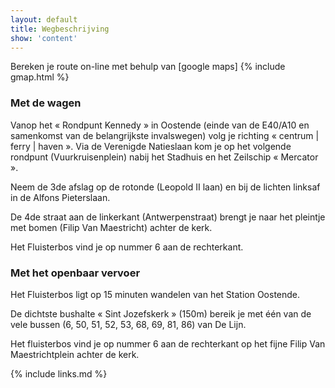 ```yaml
---
layout: default
title: Wegbeschrijving
show: 'content'
---
```


Bereken je route on-line met behulp van [google maps]
{% include gmap.html %}

### Met de wagen
Vanop het « Rondpunt Kennedy » in Oostende (einde van de E40/A10 en samenkomst van de belangrijkste invalswegen) volg je richting « centrum | ferry | haven ».
Via de Verenigde Natieslaan kom je op het volgende rondpunt (Vuurkruisenplein) nabij het Stadhuis en het Zeilschip « Mercator ».

Neem de 3de afslag op de rotonde (Leopold II laan) en bij de lichten linksaf in de Alfons Pieterslaan.

De 4de straat aan de linkerkant (Antwerpenstraat) brengt je naar het pleintje met bomen (Filip Van Maestricht) achter de kerk.  

Het Fluisterbos vind je op nummer 6 aan de rechterkant.



### Met het openbaar vervoer

Het Fluisterbos ligt op 15 minuten wandelen van het Station Oostende.

De dichtste bushalte « Sint Jozefskerk » (150m) bereik je met één van de vele bussen (6, 50, 51, 52, 53, 68, 69, 81, 86) van De Lijn.

Het fluisterbos vind je op nummer 6 aan de rechterkant op het fijne Filip Van Maestrichtplein achter de kerk.



{% include links.md %}
